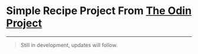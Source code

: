 # Simple Recipe Project From [The Odin Project](https://www.theodinproject.com/)

---

> Still in development, updates will follow.